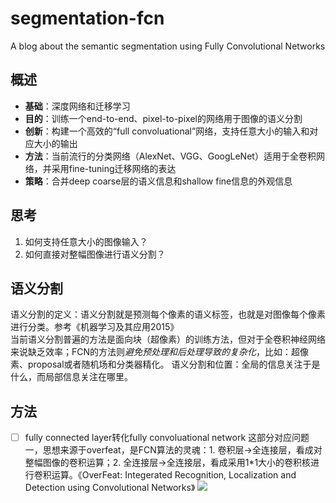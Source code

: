 # segmentation-fcn
A blog about the semantic segmentation using Fully Convolutional Networks

## 概述 ##
 * __基础__：深度网络和迁移学习
 * __目的__：训练一个end-to-end、pixel-to-pixel的网络用于图像的语义分割
 * __创新__：构建一个高效的“full convoluational”网络，支持任意大小的输入和对应大小的输出
 * __方法__：当前流行的分类网络（AlexNet、VGG、GoogLeNet）适用于全卷积网络，并采用fine-tuning迁移网络的表达
 * __策略__：合并deep coarse层的语义信息和shallow fine信息的外观信息

## 思考 ##
1. 如何支持任意大小的图像输入？
2. 如何直接对整幅图像进行语义分割？

## 语义分割 ##
语义分割的定义：语义分割就是预测每个像素的语义标签，也就是对图像每个像素进行分类。参考《机器学习及其应用2015》  
当前语义分割普遍的方法是面向块（超像素）的训练方法，但对于全卷积神经网络来说缺乏效率；FCN的方法则*避免预处理和后处理导致的复杂化*，比如：超像素、proposal或者随机场和分类器精化。
语义分割和位置：全局的信息关注于是什么，而局部信息关注在哪里。


## 方法 ##
- [ ] fully connected layer转化fully convoluational network
这部分对应问题一，思想来源于overfeat，是FCN算法的灵魂：1. 卷积层->全连接层，看成对整幅图像的卷积运算；2. 全连接层->全连接层，看成采用1*1大小的卷积核进行卷积运算。《OverFeat: Integerated Recognition, Localization and Detection using Convolutional Networks》
![]({{site.baseurl}}//1.jpg)

